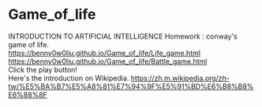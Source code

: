 # Game_of_life
INTRODUCTION TO ARTIFICIAL INTELLIGENCE Homework : conway's game of life.  
https://benny0w0liu.github.io/Game_of_life/Life_game.html  
https://benny0w0liu.github.io/Game_of_life/Battle_game.html  
Click the play button!  
Here's the introduction on Wikipedia.
https://zh.m.wikipedia.org/zh-tw/%E5%BA%B7%E5%A8%81%E7%94%9F%E5%91%BD%E6%B8%B8%E6%88%8F
